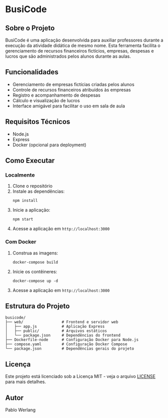 # BusiCode

## Sobre o Projeto

BusiCode é uma aplicação desenvolvida para auxiliar professores durante a execução da atividade didática de mesmo nome. Esta ferramenta facilita o gerenciamento de recursos financeiros fictícios, empresas, despesas e lucros que são administrados pelos alunos durante as aulas.

## Funcionalidades

- Gerenciamento de empresas fictícias criadas pelos alunos
- Controle de recursos financeiros atribuídos às empresas
- Registro e acompanhamento de despesas
- Cálculo e visualização de lucros
- Interface amigável para facilitar o uso em sala de aula

## Requisitos Técnicos

- Node.js
- Express
- Docker (opcional para deployment)

## Como Executar

### Localmente

1. Clone o repositório
2. Instale as dependências:
   ```
   npm install
   ```
3. Inicie a aplicação:
   ```
   npm start
   ```
4. Acesse a aplicação em `http://localhost:3000`

### Com Docker

1. Construa as imagens:
   ```
   docker-compose build
   ```
2. Inicie os contêineres:
   ```
   docker-compose up -d
   ```
3. Acesse a aplicação em `http://localhost:3000`

## Estrutura do Projeto

```
busicode/
├── web/                 # Frontend e servidor web
│   ├── app.js           # Aplicação Express
│   ├── public/          # Arquivos estáticos
│   └── package.json     # Dependências do frontend
├── Dockerfile-node      # Configuração Docker para Node.js
├── compose.yaml         # Configuração Docker Compose
└── package.json         # Dependências gerais do projeto
```

## Licença

Este projeto está licenciado sob a Licença MIT - veja o arquivo [LICENSE](LICENSE) para mais detalhes.

## Autor

Pablo Werlang